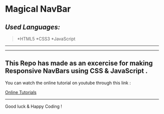 # Magical NavBar 
## *Used Languages:*

> *HTML5  *CSS3  *JavaScript

---
---
This Repo has made as an excercise for making Responsive NavBars using CSS & JavaScript .
---
You can watch the online tutorial on youtube through this link :

[Online Tutorials](https://youtu.be/ArTVfdHOB-M)

---
Good luck & Happy Coding !



